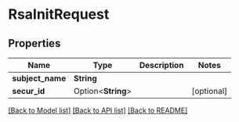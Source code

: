 # RsaInitRequest

## Properties

Name | Type | Description | Notes
------------ | ------------- | ------------- | -------------
**subject_name** | **String** |  | 
**secur_id** | Option<**String**> |  | [optional]

[[Back to Model list]](../README.md#documentation-for-models) [[Back to API list]](../README.md#documentation-for-api-endpoints) [[Back to README]](../README.md)


